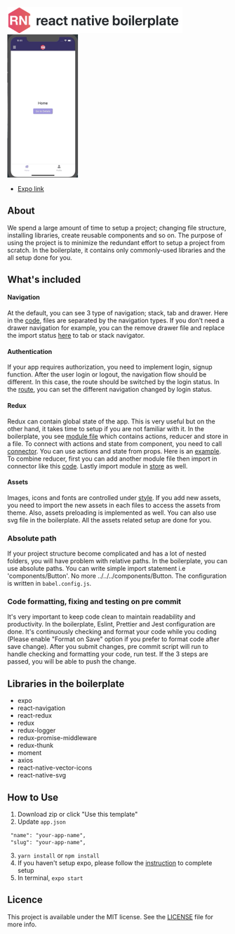 <img src='https://github.com/WataruMaeda/react-native-boilerplate/blob/master/readme.assets/banner.svg' width='400'>

<img src='https://github.com/WataruMaeda/react-native-boilerplate/blob/master/readme.assets/demo.gif' width='32%'>

- [Expo link](https://expo.io/@wataru/react-native-boilerplate)

## About

We spend a large amount of time to setup a project; changing file structure, installing libraries, create reusable components and so on. The purpose of using the project is to minimize the redundant effort to setup a project from scratch. In the boilerplate, it contains only commonly-used libraries and the all setup done for you.

## What's included

#### Navigation

At the default, you can see 3 type of navigation; stack, tab and drawer. Here in the [code](https://github.com/WataruMaeda/react-native-boilerplate/tree/master/src/routes/navigator), files are separated by the navigation types. If you don't need a drawer navigation for example, you can the remove drawer file and replace the import status [here](https://github.com/WataruMaeda/react-native-boilerplate/blob/master/src/routes/navigation/Navigation.js#L2) to tab or stack navigator.

#### Authentication

If your app requires authorization, you need to implement login, signup function. After the user login or logout, the navigation flow should be different. In this case, the route should be switched by the login status. In the [route](https://github.com/WataruMaeda/react-native-boilerplate/blob/master/src/routes/Routes.js#L14-L19), you can set the different navigation changed by login status.

#### Redux

Redux can contain global state of the app. This is very useful but on the other hand, it takes time to setup if you are not familiar with it. In the boilerplate, you see [module file](https://github.com/WataruMaeda/react-native-boilerplate/blob/master/src/modules/app.module.js) which contains actions, reducer and store in a file. To connect with actions and state from component, you need to call [connector](https://github.com/WataruMaeda/react-native-boilerplate/blob/master/src/utils/connector.js). You can use actions and state from props. Here is an [example](https://github.com/WataruMaeda/react-native-boilerplate/blob/master/src/routes/Routes.js#L10-L15). To combine reducer, first you can add another module file then import in connector like this [code](https://github.com/WataruMaeda/react-native-boilerplate/blob/master/src/utils/connector.js#L41-L42). Lastly import module in [store](https://github.com/WataruMaeda/react-native-boilerplate/blob/master/src/utils/store.js#L21) as well.

#### Assets

Images, icons and fonts are controlled under [style](https://github.com/WataruMaeda/react-native-boilerplate/tree/master/src/theme). If you add new assets, you need to import the new assets in each files to access the assets from theme. Also, assets preloading is implemented as well. You can also use svg file in the boilerplate. All the assets related setup are done for you.

### Absolute path

If your project structure become complicated and has a lot of nested folders, you will have problem with relative paths. In the boilerplate, you can use absolute paths. You can write simple import statement i.e 'components/Button'. No more ../../../components/Button. The configuration is written in `babel.config.js`.

### Code formatting, fixing and testing on pre commit

It's very important to keep code clean to maintain readability and productivity. In the boilerplate, Eslint, Prettier and Jest configuration are done. It's continuously checking and format your code while you coding (Please enable "Format on Save" option if you prefer to format code after save change). After you submit changes, pre commit script will run to handle checking and formatting your code, run test. If the 3 steps are passed, you will be able to push the change.

## Libraries in the boilerplate

- expo
- react-navigation
- react-redux
- redux
- redux-logger
- redux-promise-middleware
- redux-thunk
- moment
- axios
- react-native-vector-icons
- react-native-svg

## How to Use

1. Download zip or click "Use this template"
2. Update `app.json`

```
 "name": "your-app-name",
 "slug": "your-app-name",
```

3. `yarn install` or `npm install`
4. If you haven't setup expo, please follow the [instruction](https://expo.io/learn) to complete setup
5. In terminal, `expo start`

## Licence

This project is available under the MIT license. See the [LICENSE](https://github.com/WataruMaeda/react-native-boilerplate/blob/master/LICENSE) file for more info.
